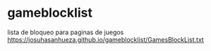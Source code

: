 # gameblocklist
lista de bloqueo para paginas de juegos
https://josuhasanhueza.github.io/gameblocklist/GamesBlockList.txt
